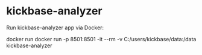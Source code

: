 # kickbase-analyzer

Run kickbase-analyzer app via Docker:

docker run docker run -p 8501:8501 -it --rm -v C:/users/kickbase/data:/data kickbase-analyzer

